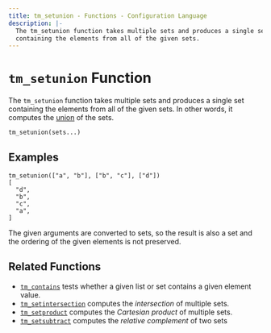 ```yaml
---
title: tm_setunion - Functions - Configuration Language
description: |-
  The tm_setunion function takes multiple sets and produces a single set
  containing the elements from all of the given sets.
---
```


# `tm_setunion` Function

The `tm_setunion` function takes multiple sets and produces a single set
containing the elements from all of the given sets. In other words, it
computes the [union](https://en.wikipedia.org/wiki/Union_\(set_theory\)) of
the sets.

```hcl
tm_setunion(sets...)
```

## Examples

```
tm_setunion(["a", "b"], ["b", "c"], ["d"])
[
  "d",
  "b",
  "c",
  "a",
]
```

The given arguments are converted to sets, so the result is also a set and
the ordering of the given elements is not preserved.

## Related Functions

* [`tm_contains`](./tm_contains.md) tests whether a given list or set contains
  a given element value.
* [`tm_setintersection`](./tm_setintersection.md) computes the _intersection_ of
  multiple sets.
* [`tm_setproduct`](./tm_setproduct.md) computes the _Cartesian product_ of multiple
  sets.
* [`tm_setsubtract`](./tm_setsubtract.md) computes the _relative complement_ of two sets
